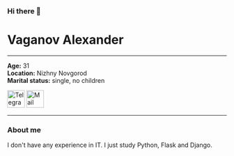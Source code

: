 <h3>Hi there 👋</h3>
<h1>Vaganov Alexander</h1>
<hr>

<div><b>Age:</b> 31</div>
<div><b>Location:</b> Nizhny Novgorod</div>
<div><b>Marital status:</b> single, no children</div>

<a style="text-decoration: none;" href="https://telegram.me/de1i0n" target="_blank"> <img src="https://w7.pngwing.com/pngs/607/1001/png-transparent-white-arrow-illustration-telegram-logo-computer-icons-social-miscellaneous-blue-angle-thumbnail.png" alt="Telegram" width="40" height="40"/> </a>
<a style="text-decoration: none;" href="mailto:alexander-vaganov@mail.ru" target="_blank"> <img src="https://e1.pngegg.com/pngimages/720/733/png-clipart-clay-os-6-a-macos-icon-mail-e-mail-icon-thumbnail.png" alt="Mail" width="40" height="40"/> </a>

<hr>
<h3>About me</h3>

<p>I don't have any experience in IT. I just study Python, Flask and Django.</p>
